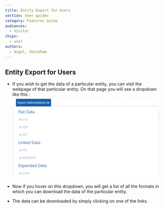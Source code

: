 ```yaml
---
title: Entity Export for Users
section: User guides
category: Features Guide
audiences:
  - Visitor
chips:
  - user
authors:
  - Angal, Shivoham
---
```

## Entity Export for Users

- If you wish to get the data of a particular entity, you can visit the webpage of that particular entity. On that page you will see a dropdown like this : 
![abbreviations drop-down](entity_dd_sample.png)

- Now if you hover on this dropdown, you will get a list of all the formats in which you can download the data of the particular entity.

- The data can be downloaded by simply clicking on one of the links.